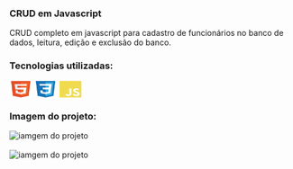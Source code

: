 <h3>CRUD em Javascript</h3>

CRUD completo em javascript para cadastro de funcionários no banco de dados, leitura, edição e exclusão do banco.<br>

<h3>Tecnologias utilizadas:</h3>
<div style="display: inline_block">
  <img align="center" alt="HTML" height="30" width="40" src="https://raw.githubusercontent.com/devicons/devicon/master/icons/html5/html5-original.svg">
  <img align="center" alt="CSS" height="30" width="40" src="https://raw.githubusercontent.com/devicons/devicon/master/icons/css3/css3-original.svg">
  <img align="center" alt="Js" height="30" width="40" src="https://raw.githubusercontent.com/devicons/devicon/master/icons/javascript/javascript-plain.svg">
</div>

<h3>Imagem do projeto:</h3>
<div>
<img width="500px" src="https://i.imgur.com/INcUktI.png" alt="iamgem do projeto" ><br><br>
<img width="500px" src="https://i.imgur.com/73tBT7g.png" alt="iamgem do projeto" >
</div>




